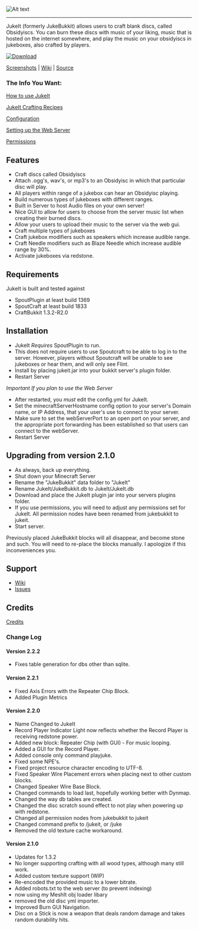 ![Alt text](http://i.minus.com/ibv0o73mpincih.png "JukeIt")

------------------------------------

JukeIt (formerly JukeBukkit) allows users to craft blank discs, called Obsidyiscs. You can burn these discs with music of your liking, music that is hosted on the internet somewhere, and play the music on your obsidyiscs in jukeboxes, also crafted by players.

[![Download](http://i.minus.com/i0xywzd0kbM7K.png "Download")](http://chrischurchwell.com/products/jukeit/)

[Screenshots](https://github.com/thedudeguy/JukeIt/wiki/Screenshots) | [Wiki](https://github.com/thedudeguy/JukeIt/wiki) | [Source](https://github.com/thedudeguy/JukeIt)

### The Info You Want: 

[How to use JukeIt](https://github.com/thedudeguy/JukeIt/wiki/How-to-Use-JukeIt)

[JukeIt Crafting Recipes](https://github.com/thedudeguy/JukeIt/wiki/Recipes)

[Configuration](https://github.com/thedudeguy/JukeIt/wiki/Configuration)

[Setting up the Web Server](https://github.com/thedudeguy/JukeIt/wiki/Setting-up-the-Web-Server)

[Permissions](https://github.com/thedudeguy/JukeIt/wiki/Permissions)

## Features

* Craft discs called Obsidyiscs
* Attach .ogg's, wav's, or mp3's to an Obsidyisc in which that particular disc will play.
* All players within range of a jukebox can hear an Obsidyisc playing.
* Build numerous types of jukeboxes with different ranges.
* Built in Server to host Audio files on your own server!
* Nice GUI to allow for users to choose from the server music list when creating their burned discs.
* Allow your users to upload their music to the server via the web gui.
* Craft multiple types of jukeboxes
* Craft jukebox modifiers such as speakers which increase audible range.
* Craft Needle modifiers such as Blaze Needle which increase audible range by 30%.
* Activate jukeboxes via redstone.

## Requirements

JukeIt is built and tested against

* SpoutPlugin at least build 1369
* SpoutCraft at least build  1833
* CraftBukkit 1.3.2-R2.0

## Installation

* JukeIt _Requires_ SpoutPlugin to run.
* This does not require users to use Spoutcraft to be able to log in to the server. However, players without Spoutcraft will be unable to see jukeboxes or hear them, and will only see Flint.
* Install by placing jukeit.jar into your bukkit server's plugin folder.
* Restart Server

*Important If you plan to use the Web Server*

* After restarted, you *must* edit the config.yml for JukeIt.
* Set the minecraftServerHostname config option to your server's Domain name, or IP Address, that your user's use to connect to your server.
* Make sure to set the webServerPort to an open port on your server, and the appropriate port forwarding has been established so that users can connect to the webServer.
* Restart Server 

## Upgrading from version 2.1.0

* As always, back up everything.
* Shut down your Minecraft Server
* Rename the "JukeBukkit" data folder to "JukeIt"
* Rename JukeIt/JukeBukkit.db to JukeIt/JukeIt.db
* Download and place the JukeIt plugin jar into your servers plugins folder.
* If you use permissions, you will need to adjust any permissions set for JukeIt. All permission nodes have been renamed from jukebukkit to jukeit.
* Start server.

Previously placed JukeBukkit blocks will all disappear, and become stone and such. You will need to re-place the blocks manually. I apologize if this inconveniences you.


## Support

* [Wiki](https://github.com/thedudeguy/JukeIt/wiki)
* [Issues](https://github.com/thedudeguy/JukeIt/issues)

## Credits

[Credits](https://github.com/thedudeguy/JukeIt/wiki/Credits)

### Change Log

#### Version 2.2.2

* Fixes table generation for dbs other than sqlite.

#### Version 2.2.1

* Fixed Axis Errors with the Repeater Chip Block.
* Added Plugin Metrics

#### Version 2.2.0

* Name Changed to JukeIt
* Record Player Indicator Light now reflects whether the Record Player is receiving redstone power.
* Added new block: Repeater Chip (with GUI) - For music looping.
* Added a GUI for the Record Player.
* Added console only command playjuke.
* Fixed some NPE's.
* Fixed project resource character encoding to UTF-8.
* Fixed Speaker Wire Placement errors when placing next to other custom blocks.
* Changed Speaker Wire Base Block.
* Changed commands to load last, hopefully working better with Dynmap.
* Changed the way db tables are created.
* Changed the disc scratch sound effect to not play when powering up with redstone.
* Changed all permission nodes from jukebukkit to jukeit
* Changed command prefix to /jukeit, or /juke
* Removed the old texture cache workaround.

#### Version 2.1.0

* Updates for 1.3.2
* No longer supporting crafting with all wood types, although many still work.
* Added custom texture support (WIP)
* Re-encoded the provided music to a lower bitrate.
* Added robots.txt to the web server (to prevent indexing)
* now using my MeshIt obj loader libary
* removed the old disc yml importer.
* Improved Burn GUI Navigation.
* Disc on a Stick is now a weapon that deals random damage and takes random durability hits.
